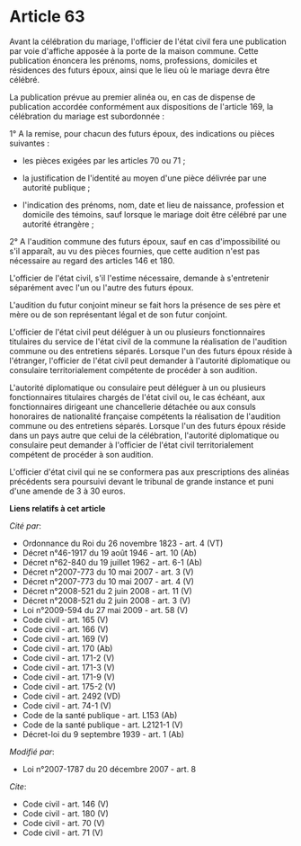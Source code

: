 # Article 63

Avant la célébration du mariage, l'officier de l'état civil fera une publication par voie d'affiche apposée à la porte de la
maison commune. Cette publication énoncera les prénoms, noms, professions, domiciles et résidences des futurs époux, ainsi
que le lieu où le mariage devra être célébré. 

La publication prévue au premier alinéa ou, en cas de dispense de publication accordée conformément aux dispositions de
l'article 169, la célébration du mariage est subordonnée : 

1° A la remise, pour chacun des futurs époux, des indications ou pièces suivantes :

- les pièces exigées par les articles 70 ou 71 ;

- la justification de l'identité au moyen d'une pièce délivrée par une autorité publique ;

- l'indication des prénoms, nom, date et lieu de naissance, profession et domicile des témoins, sauf lorsque le mariage doit
être célébré par une autorité étrangère ; 

2° A l'audition commune des futurs époux, sauf en cas d'impossibilité ou s'il apparaît, au vu des pièces fournies, que cette
audition n'est pas nécessaire au regard des articles 146 et 180.

L'officier de l'état civil, s'il l'estime nécessaire, demande à s'entretenir séparément avec l'un ou l'autre des futurs
époux.

L'audition du futur conjoint mineur se fait hors la présence de ses père et mère ou de son représentant légal et de son futur
conjoint.

L'officier de l'état civil peut déléguer à un ou plusieurs fonctionnaires titulaires du service de l'état civil de la commune
la réalisation de l'audition commune ou des entretiens séparés. Lorsque l'un des futurs époux réside à l'étranger, l'officier
de l'état civil peut demander à l'autorité diplomatique ou consulaire territorialement compétente de procéder à son audition.

L'autorité diplomatique ou consulaire peut déléguer à un ou plusieurs fonctionnaires titulaires chargés de l'état civil ou,
le cas échéant, aux fonctionnaires dirigeant une chancellerie détachée ou aux consuls honoraires de nationalité française
compétents la réalisation de l'audition commune ou des entretiens séparés. Lorsque l'un des futurs époux réside dans un pays
autre que celui de la célébration, l'autorité diplomatique ou consulaire peut demander à l'officier de l'état civil
territorialement compétent de procéder à son audition.

L'officier d'état civil qui ne se conformera pas aux prescriptions des alinéas précédents sera poursuivi devant le tribunal
de grande instance et puni d'une amende de 3 à 30 euros.

**Liens relatifs à cet article**

_Cité par_:

  - Ordonnance du Roi du 26 novembre 1823  - art. 4 (VT)
  - Décret n°46-1917 du 19 août 1946 - art. 10 (Ab)
  - Décret n°62-840 du 19 juillet 1962 - art. 6-1 (Ab)
  - Décret n°2007-773 du 10 mai 2007 - art. 3 (V)
  - Décret n°2007-773 du 10 mai 2007 - art. 4 (V)
  - Décret n°2008-521 du 2 juin 2008 - art. 11 (V)
  - Décret n°2008-521 du 2 juin 2008 - art. 3 (V)
  - Loi n°2009-594 du 27 mai 2009 - art. 58 (V)
  - Code civil - art. 165 (V)
  - Code civil - art. 166 (V)
  - Code civil - art. 169 (V)
  - Code civil - art. 170 (Ab)
  - Code civil - art. 171-2 (V)
  - Code civil - art. 171-3 (V)
  - Code civil - art. 171-9 (V)
  - Code civil - art. 175-2 (V)
  - Code civil - art. 2492 (VD)
  - Code civil - art. 74-1 (V)
  - Code de la santé publique - art. L153 (Ab)
  - Code de la santé publique - art. L2121-1 (V)
  - Décret-loi du 9 septembre 1939 - art. 1 (Ab)

_Modifié par_:

  - Loi n°2007-1787 du 20 décembre 2007 - art. 8

_Cite_:

  - Code civil - art. 146 (V)
  - Code civil - art. 180 (V)
  - Code civil - art. 70 (V)
  - Code civil - art. 71 (V)
